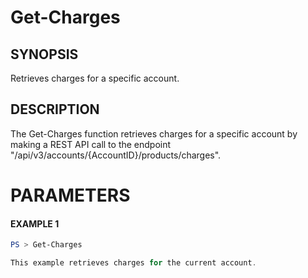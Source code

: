 # Get-Charges
## SYNOPSIS
Retrieves charges for a specific account.
## DESCRIPTION
The Get-Charges function retrieves charges for a specific account by making a REST API call to the endpoint "/api/v3/accounts/{AccountID}/products/charges".
# PARAMETERS

#### EXAMPLE 1
```powershell
PS > Get-Charges

This example retrieves charges for the current account.
```

